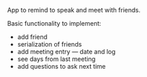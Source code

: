 App to remind to speak and meet with friends.

Basic functionality to implement:
- add friend
- serialization of friends
- add meeting entry — date and log
- see days from last meeting
- add questions to ask next time